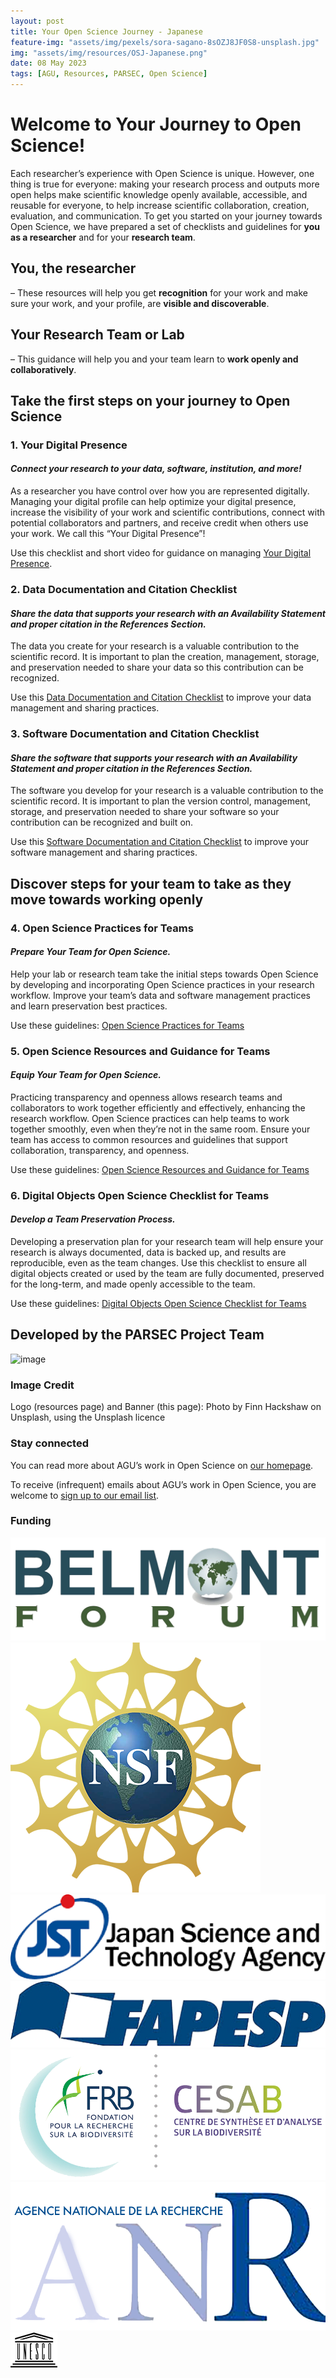 ```yaml
---
layout: post
title: Your Open Science Journey - Japanese
feature-img: "assets/img/pexels/sora-sagano-8sOZJ8JF0S8-unsplash.jpg"
img: "assets/img/resources/OSJ-Japanese.png"
date: 08 May 2023
tags: [AGU, Resources, PARSEC, Open Science]
---
```



# Welcome to Your Journey to Open Science!

Each researcher’s experience with Open Science is unique. However, one thing is true for everyone: making your research process and outputs more open helps make scientific knowledge openly available, accessible, and reusable for everyone, to help increase scientific collaboration, creation, evaluation, and communication. 
To get you started on your journey towards Open Science, we have prepared a set of checklists and guidelines for **you as a researcher** and for your **research team**.
## You, the researcher
– These resources will help you get **recognition** for your work and make sure your work, and your profile, are **visible and discoverable**.
## Your Research Team or Lab
– This guidance will help you and your team learn to **work openly and collaboratively**.
## Take the first steps on your journey to Open Science

### 1. Your Digital Presence 

#### _Connect your research to your data, software, institution, and more!_

As a researcher you have control over how you are represented digitally. Managing your digital profile can help optimize your digital presence, increase the visibility of your work and scientific contributions, connect with potential collaborators and partners, and receive credit when others use your work.  We call this “Your Digital Presence”! 

Use this checklist and short video for guidance on managing [Your Digital Presence](https://data.agu.org/resources/digital-presence).


### 2. Data Documentation and Citation Checklist

#### _Share the data that supports your research with an Availability Statement and proper citation in the References Section._
 
The data you create for your research is a valuable contribution to the scientific record. It is important to plan the creation, management, storage, and preservation needed to share your data so this contribution can be recognized. 

Use this [Data Documentation and Citation Checklist](https://doi.org/10.5281/zenodo.7062403) to improve your data management and sharing practices. 


### 3. Software Documentation and Citation Checklist

#### _Share the software that supports your research with an Availability Statement and proper citation in the References Section._

The software you develop for your research is a valuable contribution to the scientific record. It is important to plan the version control, management, storage, and preservation needed to share your software so your contribution can be recognized and built on. 

Use this [Software Documentation and Citation Checklist](https://doi.org/10.5281/zenodo.7062414) to improve your software management and sharing practices.

## Discover steps for your team to take as they move towards working openly

### 4. Open Science Practices for Teams

#### _Prepare Your Team for Open Science._

Help your lab or research team take the initial steps towards Open Science by developing and incorporating Open Science practices in your research workflow. Improve your team’s data and software management practices and learn preservation best practices. 

Use these guidelines: [Open Science Practices for Teams](https://doi.org/10.5281/zenodo.7402075)

### 5. Open Science Resources and Guidance for Teams

#### _Equip Your Team for Open Science._

Practicing transparency and openness allows research teams and collaborators to work together efficiently and effectively, enhancing the research workflow. Open Science practices can help teams to work together smoothly, even when they’re not in the same room. Ensure your team has access to common resources and guidelines that support collaboration, transparency, and openness.

Use these guidelines: [Open Science Resources and Guidance for Teams](https://doi.org/10.5281/zenodo.7402270)


### 6. Digital Objects Open Science Checklist for Teams

#### _Develop a Team Preservation Process._

Developing a preservation plan for your research team will help ensure your research is always documented, data is backed up, and results are reproducible, even as the team changes. Use this checklist to ensure all digital objects created or used by the team are fully documented, preserved for the long-term, and made openly accessible to the team.

Use these guidelines: [Digital Objects Open Science Checklist for Teams](https://doi.org/10.5281/zenodo.7402540)

## Developed by the PARSEC Project Team
![image](https://user-images.githubusercontent.com/113625013/206821607-d5ad3f16-cc73-44fe-87c3-9df3ea68fe38.png)

### Image Credit

Logo (resources page) and Banner (this page): Photo by Finn Hackshaw on Unsplash, using the Unsplash licence

### Stay connected
You can read more about AGU’s work in Open Science on [our homepage](https://www.agu.org/open-science).

To receive (infrequent) emails about AGU’s work in Open Science, you are welcome to [sign up to our email list](https://forms.monday.com/forms/b4284b3ea07f6e4d801f03451d5f7ac4?r=use1). 

### Funding
![image](/assets/img/resources/belmont_logo.png)
![image](/assets/img/resources/NSF_400.png)
![image](/assets/img/resources/JST_400.png)
![image](/assets/img/resources/FAPESP_400.png)
![image](/assets/img/resources/CESAB_small._RGB.png)
![image](/assets/img/resources/ANR_400.png)
![image](/assets/img/resources/808px-UNESCO_logo.svg.png)
